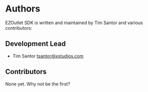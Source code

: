 # Authors

EZOutlet SDK is written and maintained by Tim Santor and various contributors:

## Development Lead

- Tim Santor <tsantor@xstudios.com>

## Contributors

None yet. Why not be the first?
